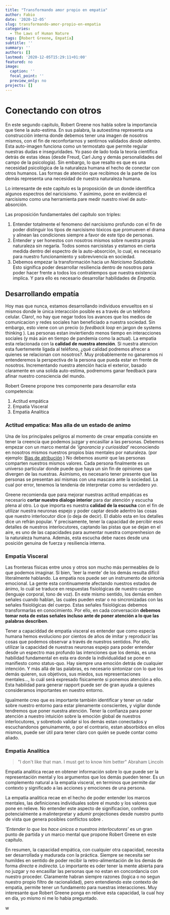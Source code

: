 ```yaml
---
title: "Transformando amor propio en empatia"
author: Fabio
date: '2020-12-05'
slug: transformando-amor-propio-en-empatia
categories:
  - The Laws of Human Nature
tags: [Robert Greene, Empatía]
subtitle: ''
summary: ''
authors: []
lastmod: '2020-12-05T15:29:11+01:00'
featured: no
image:
  caption: ''
  focal_point: ''
  preview_only: no
projects: []
---
```



# Conectando con otros

En este segundo capitulo, Robert Greene nos habla sobre la importancia que tiene la auto-estima.
En sus palabra, la autoestima representa una construcción interna donde debemos tener una imagen de nosotros mismos, con el fin de reconfortarnos y sentirnos validados *desde adentro*.
Esta auto-imagen  funciona como un termostato que permite regular nuestras dudas e inseguridades.
Yo paso de lado toda la teoría científica detrás de estas ideas (desde Freud, Carl Jung y demás personalidades del campo de la psicología).
Sin embargo, lo que resalto es que es una necesidad psicológica de la naturaleza humana el hecho de conectar con otros humanos.
Las formas de atención que recibimos de la parte de los demás representa una necesidad de nuestra naturaleza humana.

Lo interesante de este capitulo  es la proposición de un donde identifica algunos espectros del naricisismo. 
Y asimimo, pone en evidencía el narcisismo como una herramienta pare medir nuestro nivel de auto-absorción.

Las proposición fundamentales del capítulo son triples:

   1. Entender totalmente el fenomeno del narcisismo profundo con el fin de poder distinguir los tipos de narcisismo tóxicos que promueven el drama y alinean las condiciones siempre a favor de este tipo de personas.
   2. Entender y ser honestos con nosotros mismos sobre nuestra propia naturaleza sin negarla.
   Todos somos narcisistas y estamos en cierta medida dentro del espectro de la auto-absorción, lo cual, es necesario para nuestro funcionamiento y sobrevivencia en sociedad.
   3. Debemos empezar la transformación hacia un *Naricismo Saludable*. Esto significa poder desarrollar resiliencia dentro de nosotros para poder hacer frente a todos los contratiempos que nuestra existencia implica.  Y para ello es necesario desarrollar habilidades de *Empatía*.

## Desarrollando empatía

Hoy mas que nunca, estamos desarrollando individuos envueltos en si mismos donde le única interacción posible es a través de un teléfono celular.
Claro!, no hay que negar todos los avances que los medios de comunicacion y redes sociales han beneficiado a nuestra sociedad. Sin embargo, esto viene con un precio (o *feedback loop* en jargon de systems thinking ).
Las personas estan inviertiendo menos tiempo en interacciones sociales (y más aún en tiempo de pandemia como la actual).
La empatia esta relacionada con la **calidad de nuestra atención**. Si nuestra atencion esta fuertemente ligada al teléfono, ¿qué calidad podremos afrecer a quienes se relacionan con nosotros?.
Muy probablemente no ganaremos ni entenderemos la perspectiva de la persona que pueda estar en frente de nosotros.
Incrementando nuestra atención hacia el exterior, basado claramente en una solida auto-estima, podremoms ganar feedback para afinar nuestro consciencia del mundo.

Robert Greene propone tres componente para desarrollar esta competencia:

1. Actitud empática
2. Empatía Visceral
3. Empatía Analítica


### Actitud empatica: Mas alla de un estado de animo

Una de los principales peligros al momento de crear empatía consiste en tener la creencia que podemos juzgar y encasillar a las personas. 
Debemos empezar con un marco mental de *'ignorancia y curiosidad'* reconociendo en nosotros mismos nuestros propios bias mentales por naturaleza. (por ejemplo: [Bias de atribución](https://en.wikipedia.org/wiki/Attribution_bias) )
No debemos asumir que las personas comparten nuestros mismos valores. Cada persona finalmente es un universo particular donde puede que haya un sin fin de opiniones que divergen de las nuestras.
Asimismo, es necesario tener presente que las personas se presentan así mismas con una mascara ante la sociedad. 
La cual por error, tenemos la tendenia de interpretar como su verdadero *yo*.

Greene recomienda que para mejorar nuestras actitud empáticas es necesario **cortar nuestro dialogo interior** para dar atención y escucha plena al otro. Lo que importa es nuestra **calidad de la escucha** con el fin de utilizar nuestra neuronas espejo y poder captar desde adentro las cosas que nuestro interlocutor dice (o deja de decir).
El diablo esta en los detalles dice un refrán popular. Y precisamente, tener la capacidad de percibir esos detalles de nuestros interlocutores, captando las pistas que se dejan en el aire, es uno de las capacidades para aumentar nuestra comprenhesion de la naturaleza humana.
Además, esta escucha debe naces desde una posición genuina de  fuerza y resiliencia interna.



### Empatía Visceral

Las fronteras físicas entre unos y otros son mucho más permeables de lo que podemos imaginar.
Si bien, 'leer la mente' de los demás resulta difícil literalmente hablando. 
La empatía nos  puede ser un instrumento de sintonía emocional. 
La gente esta continuamente afectando nuestros estados de ánimo, lo cuál se traduce en respuestas fisiológicas de nuestro cuerpo (lenguaje corporal, tono de voz).
En este mismo sentido, los demás emiten señales cuando hablan, las cuales pueden estar o no sincronizadas con las señales fisiológicas del cuerpo.
Estas señales fisiológicas debemos transformarlas en conocimiento.
Por ello, en cada conversación **debemos tomar nota de estas señales incluso ante de poner atención a lo que las palabras describen**.

Tener a capaciddad de empatía visceral es entender que como especia humana hemos evoluciono por cientos de años de imitar y reproducir las cosas que podemos observar a través de nuestros sentidos. 
Por ello, utilizar la capacidad de nuestras neuronas espejo para poder entender desde un espectro mas profundo las intenciones que los demás, es una habilidad fundamental en esta era donde la individualidad se pone en manifiesto como status-quo.
Hay siempre una emoción detrás de cualquier intención. Y más allá de las palabras, es necesario sintonizar con lo que los demás quieren, sus objetivos, sus miedos, sus representaciones mentales..., lo cuál será expresado físicamente si ponemos atención a ello. 
Esta habilidad para generar rapport puede ser de gran ayuda a quienes consideramos importantes en nuestro entorno.

Igualmente creo que es importante también identificar y tener un radar sobre nuestro entorno para estar plenamente conscientes, y vigilar donde tendremos que poner nuestra atención. 
Tener la confianza para poner atención a nuestro intuición sobre la emoción global de nuestros interlocutores, y sobretodo validar si los demás estan conectados y escuchandonos genuinamente, o por el contrario, estan absorbidos en ellos mismos, puede ser útil para tener claro con quién se puede contar como aliado. 


### Empatía Analítica

>"I don't like that man. I must get to know him better"
Abraham Lincoln 

Empatía analitica recae en obtener información sobre lo que puede ser la representación mental y los argumentos que los demás pueden tener. 
Es un complemento natural a la empatía visceral, en terminos que permite dar contexto y significado a las acciones y emociones de una persona.

La empatía analitica recae en el hecho de poder entender los marcos mentales, las definiciones individuales sobre el mundo y los valores que pone en relieve.
No entender este aspecto de significacion, conlleva potencialmente a malinterpretar y adumir projectiones desde nuestro punto de vista que genera posibles conflictos sobre . 

*'Entender lo que los hace únicos a nuestros interlocutores'* es un gran punto de partida y un marco mental que propone Robert Greene en este capítulo. 


En resumen, la capacidad empática, con cualquier otra capacidad, necesita ser desarrollada y madurada con la práctica.
Siempre se necesita ser humildes en sentido de poder recibir la retro-alimentación de los demás de forma *directa* e *indirecta*.
Lo importante es oder tener la mente abierta para no juzgar y no encasillar las personas que no estan en concordancia con nuestro proceder. Claramente habran siempre razones (logica o no segun nuestro propio filtro de racionalidad), pero entendiendo este contexto de empatía, permite tener un fundamento para nuestras interacciones. 
Muy interesante que Robert Greene ponga en relieve esta capacidad, la cual hoy en día, yo mismo ni me lo habia preguntado. 
























w
